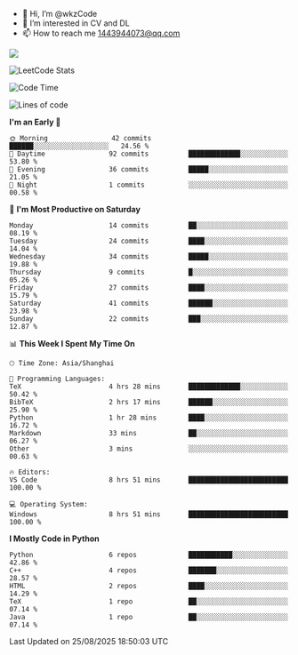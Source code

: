 - 👋 Hi, I’m @wkzCode
- 👀 I’m interested in CV and DL
- 📫 How to reach me 1443944073@qq.com  
<a href="https://github.com/anuraghazra/github-readme-stats">
  <img align="center" src="https://github-readme-stats.vercel.app/api?username=wkzCode&show_icons=true" />
</a>  

![LeetCode Stats](https://leetcard.jacoblin.cool/wkzCode?theme=wtf&font=Tajawal&ext=activity&site=cn)

<!---
[![Anurag's GitHub stats](https://github-readme-stats.vercel.app/api?username=wkzCode&show_icons=true)](https://github.com/anuraghazra/github-readme-stats)
[![Top Langs](https://github-readme-stats.vercel.app/api/top-langs/?username=wkzCode)](https://github.com/anuraghazra/github-readme-stats)
<!--START_SECTION:waka-->
![Code Time](http://img.shields.io/badge/Code%20Time-160%20hrs%2014%20mins-blue)

![Lines of code](https://img.shields.io/badge/From%20Hello%20World%20I%27ve%20Written-27.5%20thousand%20lines%20of%20code-blue)

**I'm an Early 🐤** 

```text
🌞 Morning                42 commits          ██████░░░░░░░░░░░░░░░░░░░   24.56 % 
🌆 Daytime                92 commits          █████████████░░░░░░░░░░░░   53.80 % 
🌃 Evening                36 commits          █████░░░░░░░░░░░░░░░░░░░░   21.05 % 
🌙 Night                  1 commits           ░░░░░░░░░░░░░░░░░░░░░░░░░   00.58 % 
```
📅 **I'm Most Productive on Saturday** 

```text
Monday                   14 commits          ██░░░░░░░░░░░░░░░░░░░░░░░   08.19 % 
Tuesday                  24 commits          ████░░░░░░░░░░░░░░░░░░░░░   14.04 % 
Wednesday                34 commits          █████░░░░░░░░░░░░░░░░░░░░   19.88 % 
Thursday                 9 commits           █░░░░░░░░░░░░░░░░░░░░░░░░   05.26 % 
Friday                   27 commits          ████░░░░░░░░░░░░░░░░░░░░░   15.79 % 
Saturday                 41 commits          ██████░░░░░░░░░░░░░░░░░░░   23.98 % 
Sunday                   22 commits          ███░░░░░░░░░░░░░░░░░░░░░░   12.87 % 
```


📊 **This Week I Spent My Time On** 

```text
🕑︎ Time Zone: Asia/Shanghai

💬 Programming Languages: 
TeX                      4 hrs 28 mins       █████████████░░░░░░░░░░░░   50.42 % 
BibTeX                   2 hrs 17 mins       ██████░░░░░░░░░░░░░░░░░░░   25.90 % 
Python                   1 hr 28 mins        ████░░░░░░░░░░░░░░░░░░░░░   16.72 % 
Markdown                 33 mins             ██░░░░░░░░░░░░░░░░░░░░░░░   06.27 % 
Other                    3 mins              ░░░░░░░░░░░░░░░░░░░░░░░░░   00.63 % 

🔥 Editors: 
VS Code                  8 hrs 51 mins       █████████████████████████   100.00 % 

💻 Operating System: 
Windows                  8 hrs 51 mins       █████████████████████████   100.00 % 
```

**I Mostly Code in Python** 

```text
Python                   6 repos             ███████████░░░░░░░░░░░░░░   42.86 % 
C++                      4 repos             ███████░░░░░░░░░░░░░░░░░░   28.57 % 
HTML                     2 repos             ████░░░░░░░░░░░░░░░░░░░░░   14.29 % 
TeX                      1 repo              ██░░░░░░░░░░░░░░░░░░░░░░░   07.14 % 
Java                     1 repo              ██░░░░░░░░░░░░░░░░░░░░░░░   07.14 % 
```




 Last Updated on 25/08/2025 18:50:03 UTC
<!--END_SECTION:waka-->
<!---
wkzCode/wkzCode is a ✨ special ✨ repository because its `README.md` (this file) appears on your GitHub profile.
You can click the Preview link to take a look at your changes.
--->
